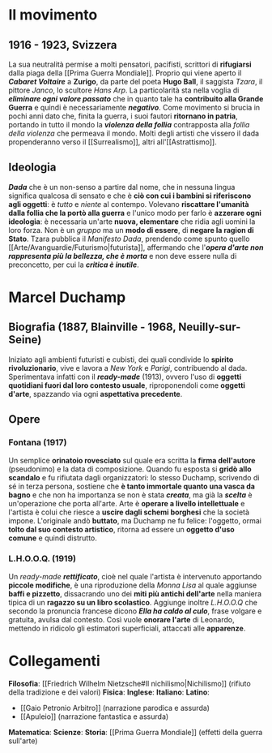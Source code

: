 # Il movimento
## 1916 - 1923, Svizzera
La sua neutralità permise a molti pensatori, pacifisti, scrittori di **rifugiarsi** dalla piaga della [[Prima Guerra Mondiale]]. Proprio qui viene aperto il ***Cabaret Voltaire*** a **Zurigo**, da parte del poeta **Hugo Ball**, il saggista *Tzara*, il pittore *Janco*, lo scultore *Hans Arp*. La particolarità sta nella voglia di ***eliminare ogni valore passato*** che in quanto tale ha **contribuito alla Grande Guerra** e quindi è necessariamente ***negativo***. Come movimento si brucia in pochi anni dato che, finita la guerra, i suoi fautori **ritornano in patria**, portando in tutto il mondo la ***violenza della follia*** contrapposta alla *follia della violenza* che permeava il mondo. Molti degli artisti che vissero il dada propenderanno verso il [[Surrealismo]], altri all'[[Astrattismo]].
## Ideologia
***Dada*** che è un non-senso a partire dal nome, che in nessuna lingua significa qualcosa di sensato e che è **ciò con cui i bambini si riferiscono agli oggetti**: è *tutto* e *niente* al contempo. Volevano **riscattare l'umanità dalla follia che la portò alla guerra** e l'unico modo per farlo è **azzerare ogni ideologia**: è necessaria un'arte **nuova, elementare** che ridia agli uomini la loro forza. Non è un *gruppo* ma un **modo di essere**, di **negare la ragion di Stato**. Tzara pubblica il *Manifesto Dada*, prendendo come spunto quello [[Arte/Avanguardie/Futurismo|futurista]], affermando che l'***opera d'arte non rappresenta più la bellezza, che è morta*** e non deve essere nulla di preconcetto, per cui la ***critica è inutile***. 
# Marcel Duchamp
## Biografia (1887, Blainville - 1968, Neuilly-sur-Seine)
Iniziato agli ambienti futuristi e cubisti, dei quali condivide lo **spirito rivoluzionario**, vive e lavora a *New York* e *Parigi*, contribuendo al dada. Sperimentava infatti con il ***ready-made*** (1913), ovvero l'uso di **oggetti quotidiani fuori dal loro contesto usuale**, riproponendoli come **oggetti d'arte**, spazzando via ogni **aspettativa precedente**.
## Opere
### Fontana (1917)
Un semplice **orinatoio rovesciato** sul quale era scritta la **firma dell'autore** (pseudonimo) e la data di composizione. Quando fu esposta si **gridò allo scandalo** e fu rifiutata dagli organizzatori: lo stesso Duchamp, scrivendo di sé in terza persona, sostiene che **è tanto immortale quanto una vasca da bagno** e che non ha importanza se non è stata ***creata***, ma già la ***scelta*** è un'operazione che porta all'arte. Arte è **operare a livello intellettuale** e l'artista è colui che riesce a **uscire dagli schemi borghesi** che la società impone. L'originale andò **buttato**, ma Duchamp ne fu felice: l'oggetto, ormai **tolto dal suo contesto artistico**, ritorna ad essere un **oggetto d'uso comune** e quindi distrutto.
### L.H.O.O.Q. (1919)
Un *ready-made **rettificato***, cioè nel quale l'artista è intervenuto apportando **piccole modifiche**, è una riproduzione della *Monna Lisa* al quale aggiunse **baffi e pizzetto**, dissacrando uno dei **miti più antichi dell'arte** nella maniera tipica di un **ragazzo su un libro scolastico**. Aggiunge inoltre *L.H.O.O.Q* che secondo la pronuncia francese dicono ***Ella ha caldo al culo***, frase volgare e gratuita, avulsa dal contesto. Così vuole **onorare l'arte** di Leonardo, mettendo in ridicolo gli estimatori superficiali, attaccati alle **apparenze**.
# Collegamenti
**Filosofia**: [[Friedrich Wilhelm Nietzsche#Il nichilismo|Nichilismo]] (rifiuto della tradizione e dei valori)
**Fisica**:
**Inglese**:
**Italiano**:
**Latino**:
- [[Gaio Petronio Arbitro]] (narrazione parodica e assurda)
- [[Apuleio]] (narrazione fantastica e assurda)

**Matematica**:
**Scienze**:
**Storia**: [[Prima Guerra Mondiale]] (effetti della guerra sull'arte)